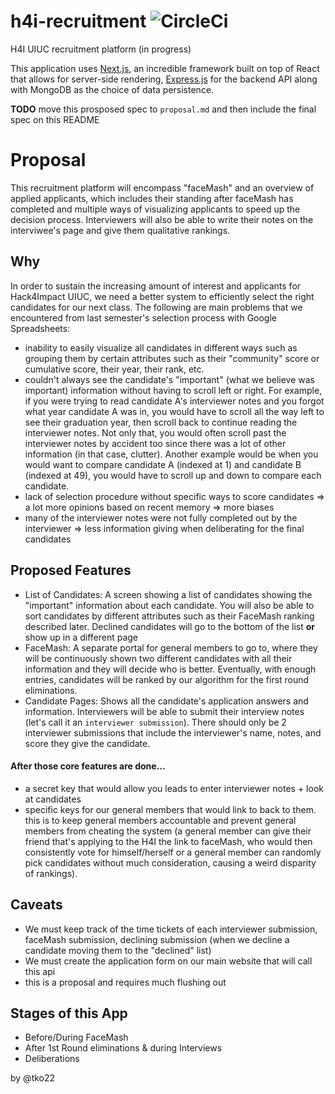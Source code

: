 # h4i-recruitment ![CircleCi](https://circleci.com/gh/hack4impact-uiuc/h4i-recruitment.png?circle-token=:circle-token)
H4I UIUC recruitment platform (in progress)

This application uses [Next.js](https://github.com/zeit/next.js), an incredible framework built on top of React that allows for server-side rendering, [Express.js](https://expressjs.com/) for the backend API along with MongoDB as the choice of data persistence.

**TODO** move this prosposed spec to `proposal.md` and then include the final spec on this README

# Proposal
This recruitment platform will encompass "faceMash" and an overview of applied applicants, which includes their standing after faceMash has completed and multiple ways of visualizing applicants to speed up the decision process. Interviewers will also be able to write their notes on the interviwee's page and give them qualitative rankings.

## Why
In order to sustain the increasing amount of interest and applicants for Hack4Impact UIUC, we need a better system to efficiently select the right candidates for our next class. The following are main problems that we encountered from last semester's selection process with Google Spreadsheets:
- inability to easily visualize all candidates in different ways such as grouping them by certain attributes such as their "community" score or cumulative score, their year, their rank, etc.
- couldn't always see the candidate's "important" (what we believe was important) information without having to scroll left or right. For example, if you were trying to read candidate A's interviewer notes and you forgot what year candidate A was in, you would have to scroll all the way left to see their graduation year, then scroll back to continue reading the interviewer notes. Not only that, you would often scroll past the interviewer notes by accident too since there was a lot of other information (in that case, clutter). Another example would be when you would want to compare candidate A (indexed at 1) and candidate B (indexed at 49), you would have to scroll up and down to compare each candidate.
- lack of selection procedure without specific ways to score candidates => a lot more opinions based on recent memory => more biases
- many of the interviewer notes were not fully completed out by the interviewer => less information giving when deliberating for the final candidates

## Proposed Features
- List of Candidates: A screen showing a list of candidates showing the "important" information about each candidate. You will also be able to sort candidates by different attributes such as their FaceMash ranking described later. Declined candidates will go to the bottom of the list **or** show up in a different page
- FaceMash: A separate portal for general members to go to, where they will be continuously shown two different candidates with all their information and they will decide who is better. Eventually, with enough entries, candidates will be ranked by our algorithm for the first round eliminations.
- Candidate Pages: Shows all the candidate's application answers and information. Interviewers will be able to submit their interview notes (let's call it an `interviewer submission`). There should only be 2 interviewer submissions that include the interviewer's name, notes, and score they give the candidate.
#### After those core features are done...
- a secret key that would allow you leads to enter interviewer notes + look at candidates
- specific keys for our general members that would link to back to them. this is to keep general members accountable and prevent general members from cheating the system (a general member can give their friend that's applying to the H4I the link to faceMash, who would then consistently vote for himself/herself or a general member can randomly pick candidates without much consideration, causing a weird disparity of rankings). 

## Caveats
- We must keep track of the time tickets of each interviewer submission, faceMash submission, declining submission (when we decline a candidate moving them to the "declined" list)
- We must create the application form on our main website that will call this api
- this is a proposal and requires much flushing out

## Stages of this App
- Before/During FaceMash
- After 1st Round eliminations & during Interviews
- Deliberations

by @tko22
